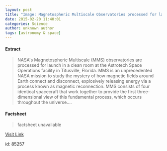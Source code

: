 ```yaml
---
layout: post
title: "Image: Magnetospheric Multiscale Observatories processed for launch"
date: 2015-02-20 11:40:01
categories: Science
author: unknown author
tags: [astronomy & space]
---
```



#### Extract
>NASA's Magnetospheric Multiscale (MMS) observatories are processed for launch in a clean room at the Astrotech Space Operations facility in Titusville, Florida. MMS is an unprecedented NASA mission to study the mystery of how magnetic fields around Earth connect and disconnect, explosively releasing energy via a process known as magnetic reconnection. MMS consists of four identical spacecraft that work together to provide the first three-dimensional view of this fundamental process, which occurs throughout the universe....

#### Factsheet
>factsheet unavailable

[Visit Link](http://phys.org/news343635029.html)

id:   85257
